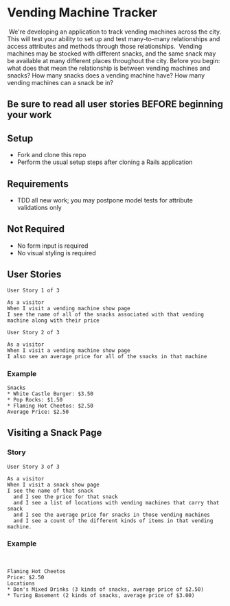 # Vending Machine Tracker
​
We're developing an application to track vending machines across the city. This will test your ability to set up and test many-to-many relationships and access attributes and methods through those relationships.
​
Vending machines may be stocked with different snacks, and the same snack may be available at many different places throughout the city. Before you begin: what does that mean the relationship is between vending machines and snacks? How many snacks does a vending machine have? How many vending machines can a snack be in?
​
## Be sure to read all user stories BEFORE beginning your work

## Setup

- Fork and clone this repo
- Perform the usual setup steps after cloning a Rails application



## Requirements

- TDD all new work; you may postpone model tests for attribute validations only

## Not Required

- No form input is required
- No visual styling is required


## User Stories

```
User Story 1 of 3

As a visitor
When I visit a vending machine show page
I see the name of all of the snacks associated with that vending machine along with their price
```

```
User Story 2 of 3
​
As a visitor
When I visit a vending machine show page
I also see an average price for all of the snacks in that machine
```

### Example
```Don's Mixed Drinks
Snacks
* White Castle Burger: $3.50
* Pop Rocks: $1.50
* Flaming Hot Cheetos: $2.50
Average Price: $2.50
```

## Visiting a Snack Page

### Story

```
User Story 3 of 3

As a visitor
When I visit a snack show page
I see the name of that snack
  and I see the price for that snack
  and I see a list of locations with vending machines that carry that snack
  and I see the average price for snacks in those vending machines
  and I see a count of the different kinds of items in that vending machine.
```

### Example
​
```
Flaming Hot Cheetos
Price: $2.50
Locations
* Don's Mixed Drinks (3 kinds of snacks, average price of $2.50)
* Turing Basement (2 kinds of snacks, average price of $3.00)
```
